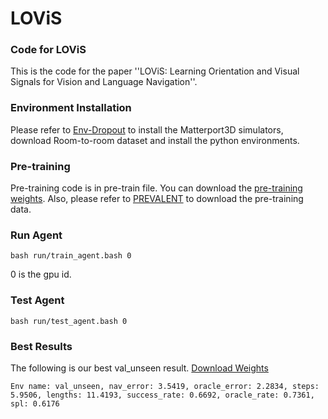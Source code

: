 # LOViS

### Code for LOViS
This is the code for the paper ''LOViS: Learning Orientation and Visual Signals for  Vision and Language Navigation''.

### Environment Installation
Please refer to [Env-Dropout](https://github.com/airsplay/R2R-EnvDrop) to install the Matterport3D simulators, download Room-to-room dataset and install the python environments. 

### Pre-training 
Pre-training code is in pre-train file. You can download the [pre-training weights](https://drive.google.com/drive/folders/1RgK4byPL0CCjWMD4YnprJf-3R9OzXOPZ?usp=sharing).  Also, please refer to [PREVALENT](https://drive.google.com/drive/folders/1tvg8Kuu5Q1wfFGIa-ha8NNqv0Nd6x-EO) to download the pre-training data.



### Run Agent

    bash run/train_agent.bash 0
   
   0 is the gpu id.

### Test Agent

    bash run/test_agent.bash 0
   

### Best Results
The following is our best val_unseen result.  [Download Weights](https://drive.google.com/drive/folders/1d24Z2aGRuFF8oQUH5fJdPRLvDnX50hxp?usp=sharing)

    Env name: val_unseen, nav_error: 3.5419, oracle_error: 2.2834, steps: 5.9506, lengths: 11.4193, success_rate: 0.6692, oracle_rate: 0.7361, spl: 0.6176
